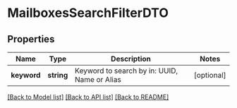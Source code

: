 # MailboxesSearchFilterDTO

## Properties
Name | Type | Description | Notes
------------ | ------------- | ------------- | -------------
**keyword** | **string** | Keyword to search by in: UUID, Name or Alias | [optional] 

[[Back to Model list]](../../README.md#documentation-for-models) [[Back to API list]](../../README.md#documentation-for-api-endpoints) [[Back to README]](../../README.md)

